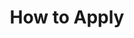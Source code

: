 ---
layout: page
title: How to Apply
#background_style: bg-info
background_image: url('assets/img/backgrounds/microscope-in-laboratory-P5S76HK.jpg')
# Add a link to the the top menu
menus:
  header:
    title: How to Apply
    weight: 2

sections:

- type: paragraph.html
  section_id: overview
  title: Overview
#  background_style: bg-info
#  text_style: text-left text-white
  text: >+
    BRIDGES is an NSF-funded interdisciplinary graduate training program in ecosystem genomics that trains diverse students to communicate (1) across the entire “genes-to-ecosystems” scale, and (2) among the different cultures of science and the people that practice science, to solve real world problems that matter.

- type: paragraph.html
  section_id: eligibility
  title: Opportunity and Eligibility
#  background_style: bg-info
#  text_style: text-left text-white
  text: >+
    All who are applying to one of UA’s seven graduate programs (EEB, SPLS, ENVS, BES, HAS, SNRE, EIS) for matriculation in fall 2021 are encouraged to apply to join NSF BRIDGES’ first training cohort!   U.S. Citizens and permanent residents are also eligible to apply to competitive NRT fellowships of $34,000 per year for up to two years.  Those not eligible for fellowships are nonetheless encouraged to apply to our program, to avail themselves of the program’s benefits including  interdisciplinary training, travel funding, and opportunities in professional development, and outreach. BRIDGES (and accepting home departments) will work with accepted International students to identify possible paths of funding support.
  actions:
  - title: View Eligible Degree Programs
    url: '/#services'
    class: btn-light

- type: paragraph.html
  section_id: before-applying
  title: Before Applying
#  background_style: bg-info
#  text_style: text-left text-white
  text: >+
   Finding a graduate program and faculty mentor(s) and research group that aligns with your interests is crucial for success in graduate school. Before applying to BRIDGES, please learn about our research groups and mentors by looking at their websites and contacting prospective mentor(s) whose interests most closely relate to yours. If you are unsure who to contact, please email the BRIDGES program manager.

- type: paragraph.html
  section_id: to-apply
  title: To Apply
#  background_style: bg-info
#  text_style: text-left text-white
  text: >+
   Fill out the form below.  This includes a ½-to-1 page statement of interest in the BRIDGES program plus a 1-2 page statement of your research interests.  Applications for fellowship funding received by December 1, 2020 will have priority, but we will consider applications on a rolling basis if fellowships remain available.

- type: paragraph.html
  section_id: contact info
  title: Need more information?
#  background_style: bg-info
#  text_style: text-left text-white
  text: >+
    Interested applicants should contact Heather Ingram at bridges.nrt@gmail.com
  actions:
  - title: Apply Now
    url: 'https://uarizona.co1.qualtrics.com/jfe/form/SV_eaH2jkJBxMuBE3z '
    class: btn-light


---